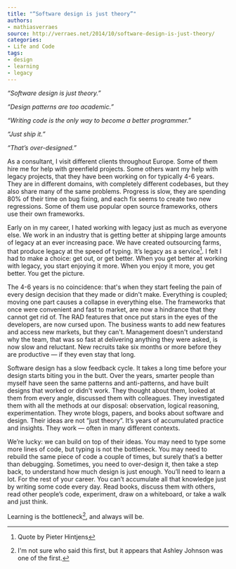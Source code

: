 ```yaml
---
title: "“Software design is just theory”"
authors:
- mathiasverraes
source: http://verraes.net/2014/10/software-design-is-just-theory/
categories:
- Life and Code
tags:
- design
- learning
- legacy
---
```


*“Software design is just theory.”*

*“Design patterns are too academic.”*

*“Writing code is the only way to become a better programmer.”*

*“Just ship it.”*

*“That’s over-designed.”*


As a consultant, I visit different clients throughout Europe. Some of them hire me for help with greenfield projects. Some others want my help with legacy projects, that they have been working on for typically 4-6 years. They are in different domains, with completely different codebases, but they also share many of the same problems. Progress is slow, they are spending 80% of their time on bug fixing, and each fix seems to create two new regressions. Some of them use popular open source frameworks, others use their own frameworks.

Early on in my career, I hated working with legacy just as much as everyone else. We work in an industry that is getting better at shipping large amounts of legacy at an ever increasing pace. We have created outsourcing farms, that produce legacy at the speed of typing. It’s legacy as a service[^1]. I felt I had to make a choice: get out, or get better. When you get better at working with legacy, you start enjoying it more. When you enjoy it more, you get better. You get the picture.

The 4-6 years is no coincidence: that's when they start feeling the pain of every design decision that they made or didn't make. Everything is coupled; moving one part causes a collapse in everything else. The frameworks that once were convenient and fast to market, are now a hindrance that they cannot get rid of. The RAD features that once put stars in the eyes of the developers, are now cursed upon. The business wants to add new features and access new markets, but they can't. Management doesn't understand why the team, that was so fast at delivering anything they were asked, is now slow and reluctant. New recruits take six months or more before they are productive — if they even stay that long.

Software design has a slow feedback cycle. It takes a long time before your design starts biting you in the butt. Over the years, smarter people than myself have seen the same patterns and anti-patterns, and have built designs that worked or didn't work. They thought about them, looked at them from every angle, discussed them with colleagues. They investigated them with all the methods at our disposal: observation, logical reasoning, experimentation. They wrote blogs, papers, and books about software and design. Their ideas are not “just theory”. It’s years of accumulated practice and insights. They work — often in many different contexts.

We’re lucky: we can build on top of their ideas. You may need to type some more lines of code, but typing is not the bottleneck. You may need to rebuild the same piece of code a couple of times, but surely that’s a better than debugging. Sometimes, you need to over-design it, then take a step back, to understand how much design is just enough. You’ll need to learn a lot. For the rest of your career. You can’t accumulate all that knowledge just by writing some code every day. Read books, discuss them with others, read other people’s code, experiment, draw on  a whiteboard, or take a walk and just think.

Learning is the bottleneck[^2], and always will be.



[^1]: Quote by Pieter Hintjens
[^2]: I'm not sure who said this first, but it appears that Ashley Johnson was one of the first.
